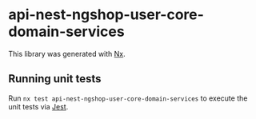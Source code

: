 # api-nest-ngshop-user-core-domain-services

This library was generated with [Nx](https://nx.dev).

## Running unit tests

Run `nx test api-nest-ngshop-user-core-domain-services` to execute the unit tests via [Jest](https://jestjs.io).
